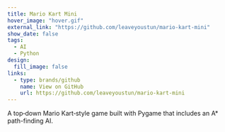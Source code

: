 ```yaml
---
title: Mario Kart Mini
hover_image: "hover.gif"
external_link: "https://github.com/leaveyoustun/mario-kart-mini"
show_date: false
tags:
  - AI
  - Python
design:
  fill_image: false
links:
  - type: brands/github
    name: View on GitHub
    url: https://github.com/leaveyoustun/mario-kart-mini
---
```


A top‑down Mario Kart‑style game built with Pygame that includes an A* path-finding AI.

<!--more-->

